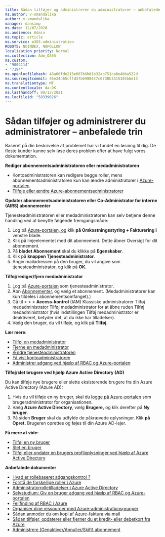 ```yaml
---
title: Sådan tilføjer og administrerer du administratorer – anbefalede trin
ms.author: v-smandalika
author: v-smandalika
manager: dansimp
ms.date: 12/07/2020
ms.audience: Admin
ms.topic: article
ms.service: o365-administration
ROBOTS: NOINDEX, NOFOLLOW
localization_priority: Normal
ms.collection: Adm_O365
ms.custom:
- "9004114"
- "7194"
ms.openlocfilehash: 48a06fde215e007b6b81b32ab751ca8e4bba522d
ms.sourcegitcommit: 46e24d65cffd37b6988447c6738b3315303bbe13
ms.translationtype: MT
ms.contentlocale: da-DK
ms.lasthandoff: 08/13/2021
ms.locfileid: "58339026"
---
```

# <a name="how-to-add-and-manage-administrators---recommended-steps"></a>Sådan tilføjer og administrerer du administratorer – anbefalede trin

Baseret på din beskrivelse af problemet har vi fundet en løsning til dig. De fleste kunder kunne selv løse deres problem efter at have fulgt vores dokumentation.

**Rediger abonnementsadministratoren eller medadministratoren**

- Kontoadministratoren kan redigere begge roller, mens abonnementsadministratoren kun kan ændre administratorer i [Azure-portalen](https://ms.portal.azure.com/#home).
- [Tilføje eller ændre Azure-abonnementsadministratorer](https://docs.microsoft.com/azure/cost-management-billing/manage/add-change-subscription-administrator)

**Opdater abonnementsadministratoren eller Co-Administrator for interne (AIRS) abonnementer**

Tjenesteadministratoren eller medadministratoren kan selv betjene denne handling ved at benytte følgende fremgangsmåde:

1. Log på [Azure-portalen, og](https://ms.portal.azure.com/#home) klik **på Omkostningsstyring + Fakturering i** venstre blade.
2. Klik på linjeelementet med dit abonnement. Dette åbner Oversigt for dit abonnement.
3. På **bladet Abonnement** skal du klikke på **Egenskaber**. 
4. Klik på **knappen Tjenesteadministrator.**
5. Angiv mailadressen på den bruger, du vil angive som tjenesteadministrator, og klik på **OK.**

**Tilføj/rediger/fjern medadministrator**

1. Log på [Azure-portalen](https://ms.portal.azure.com/#home) som tjenesteadministrator.
2. Åbn [Abonnementer,](https://ms.portal.azure.com/#blade/Microsoft_Azure_Billing/SubscriptionsBlade) og vælg et abonnement. (Medadministratorer kan kun tildeles i abonnementsomfanget).)
3. Gå til  >    >    >  **Access-kontrol**  (IAM) Klassiske administratorer Tilføj medadministrator Tilføj medadministrator for at åbne ruden Tilføj medadministrator (hvis indstillingen Tilføj medadministrator er deaktiveret, betyder det, at du ikke har tilladelser).
4. Vælg den bruger, du vil tilføje, og klik på **Tilføj.**

**Lær mere:**
- [Tilføj en medadministrator](https://docs.microsoft.com/azure/role-based-access-control/classic-administrators)
- [Fjerne en medadministrator](https://docs.microsoft.com/azure/role-based-access-control/classic-administrators)
- [Ændre tjenesteadministratoren](https://docs.microsoft.com/azure/role-based-access-control/classic-administrators)
- [Få vist kontoadministratoren](https://docs.microsoft.com/azure/role-based-access-control/classic-administrators)
- [Administrer adgang ved hjælp af RBAC og Azure-portalen](https://docs.microsoft.com/azure/role-based-access-control/role-assignments-portal)

**Tilføj/slet brugere ved hjælp Azure Active Directory (AD)**

Du kan tilføje nye brugere eller slette eksisterende brugere fra din Azure Active Directory (Azure AD):

1. Hvis du vil tilføje en ny bruger, skal du [logge på Azure-portalen](https://ms.portal.azure.com/#home) som brugeradministrator for organisationen.
2. Vælg **Azure Active Directory**, vælg **Brugere,** og klik derefter på **Ny bruger**.
3. På siden **Bruger** skal du udfylde de påkrævede oplysninger. Klik **på Opret.** Brugeren oprettes og føjes til din Azure AD-lejer.

**Få mere at vide:**

- [Tilføj en ny bruger](https://docs.microsoft.com/azure/active-directory/fundamentals/add-users-azure-active-directory)
- [Slet en bruger](https://docs.microsoft.com/azure/active-directory/fundamentals/add-users-azure-active-directory)
- [Tilføj eller opdater en brugers profiloplysninger ved hjælp af Azure Active Directory](https://docs.microsoft.com/azure/active-directory/fundamentals/active-directory-users-profile-azure-portal)

**Anbefalede dokumenter**

- [Hvad er rollebaseret adgangskontrol ?](https://docs.microsoft.com/azure/role-based-access-control/overview)
- [Forstå de forskellige roller i Azure](https://docs.microsoft.com/azure/role-based-access-control/rbac-and-directory-admin-roles)
- [Administratorrolletilladelser i Azure Active Directory](https://docs.microsoft.com/azure/active-directory/roles/permissions-reference)
- [Selvstudium: Giv en bruger adgang ved hjælp af RBAC og Azure-portalen](https://docs.microsoft.com/azure/role-based-access-control/quickstart-assign-role-user-portal)
- [Fejlfinding af RBAC i Azure](https://docs.microsoft.com/azure/role-based-access-control/troubleshooting)
- [Organiser dine ressourcer med Azure-administrationsgrupper](https://docs.microsoft.com/azure/governance/management-groups/overview)
- [Sådan anmoder du om kopi af Azure-faktura via mail](https://azure.microsoft.com/blog/azure-email-invoices/)
- [Sådan tilføjer, opdaterer eller fjerner du et kredit- eller debetkort fra Azure](https://docs.microsoft.com/azure/cost-management-billing/manage/change-credit-card)
- [Administrere (Genaktiver/Annuller/Skift) abonnement](https://docs.microsoft.com/azure/cost-management-billing/manage/subscription-disabled)



